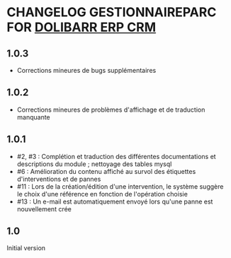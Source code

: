 # CHANGELOG GESTIONNAIREPARC FOR [DOLIBARR ERP CRM](https://www.dolibarr.org)

## 1.0.3

- Corrections mineures de bugs supplémentaires

## 1.0.2

- Corrections mineures de problèmes d'affichage et de traduction manquante

## 1.0.1

- #2, #3 : Complétion et traduction des différentes documentations et descriptions du module ; nettoyage des tables mysql
- #6 : Amélioration du contenu affiché au survol des étiquettes d'interventions et de pannes
- #11 : Lors de la création/édition d'une intervention, le système suggère le choix d'une référence en fonction de l'opération choisie
- #13 : Un e-mail est automatiquement envoyé lors qu'une panne est nouvellement crée

## 1.0

Initial version
